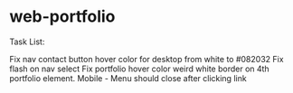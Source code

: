 # web-portfolio

Task List:

Fix nav contact button hover color for desktop from white to #082032
Fix flash on nav select
Fix portfolio hover color
weird white border on 4th portfolio element.
Mobile - Menu should close after clicking link